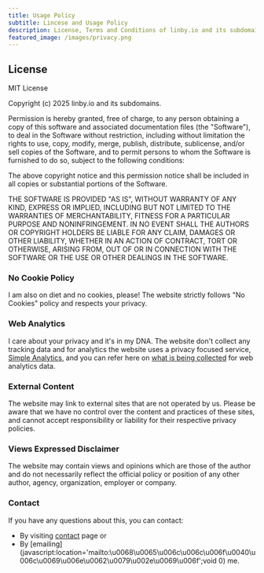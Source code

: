 ```yaml
---
title: Usage Policy
subtitle: Lincese and Usage Policy
description: License, Terms and Conditions of linby.io and its subdomains.
featured_image: /images/privacy.png
---
```


## License

MIT License

Copyright (c) 2025 linby.io and its subdomains.

Permission is hereby granted, free of charge, to any person obtaining a copy
of this software and associated documentation files (the "Software"), to deal
in the Software without restriction, including without limitation the rights
to use, copy, modify, merge, publish, distribute, sublicense, and/or sell
copies of the Software, and to permit persons to whom the Software is
furnished to do so, subject to the following conditions:

The above copyright notice and this permission notice shall be included in all
copies or substantial portions of the Software.

THE SOFTWARE IS PROVIDED "AS IS", WITHOUT WARRANTY OF ANY KIND, EXPRESS OR
IMPLIED, INCLUDING BUT NOT LIMITED TO THE WARRANTIES OF MERCHANTABILITY,
FITNESS FOR A PARTICULAR PURPOSE AND NONINFRINGEMENT. IN NO EVENT SHALL THE
AUTHORS OR COPYRIGHT HOLDERS BE LIABLE FOR ANY CLAIM, DAMAGES OR OTHER
LIABILITY, WHETHER IN AN ACTION OF CONTRACT, TORT OR OTHERWISE, ARISING FROM,
OUT OF OR IN CONNECTION WITH THE SOFTWARE OR THE USE OR OTHER DEALINGS IN THE
SOFTWARE.

### No Cookie Policy
I am also on diet and no cookies, please! The website strictly follows "No Cookies" policy and respects your privacy.  

### Web Analytics  
I care about your privacy and it's in my DNA. The website don't collect any tracking data and for analytics the website uses a privacy focused service, [Simple Analytics](https://simpleanalytics.com/), and you can refer here on [what is being collected](https://docs.simpleanalytics.com/what-we-collect) for web analytics data.

### External Content
The website may link to external sites that are not operated by us. Please be aware that we have no control over the content and practices of these sites, and cannot accept responsibility or liability for their respective privacy policies.

### Views Expressed Disclaimer
The website may contain views and opinions which are those of the author and do not necessarily reflect the official policy or position of any other author, agency, organization, employer or company.  

### Contact 
If you have any questions about this, you can contact:  
- By visiting [contact](/contact) page or
- By [emailing](javascript:location='mailto:\u0068\u0065\u006c\u006c\u006f\u0040\u006c\u0069\u006e\u0062\u0079\u002e\u0069\u006f';void 0) me.
